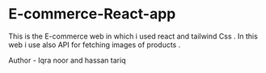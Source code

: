 # E-commerce-React-app
This is the E-commerce web in which i used react and tailwind  Css .  In this web i use also API for fetching images of products .

Author - Iqra noor and hassan tariq
